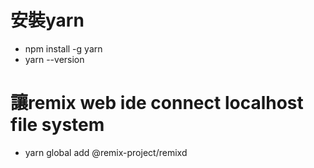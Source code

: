 # 安裝yarn
  + npm install -g yarn
  + yarn --version

# 讓remix web ide connect localhost file system
  + yarn global add @remix-project/remixd


